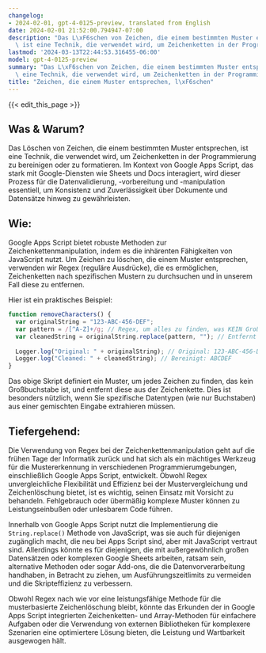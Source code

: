 ```yaml
---
changelog:
- 2024-02-01, gpt-4-0125-preview, translated from English
date: 2024-02-01 21:52:00.794947-07:00
description: "Das L\xF6schen von Zeichen, die einem bestimmten Muster entsprechen,\
  \ ist eine Technik, die verwendet wird, um Zeichenketten in der Programmierung zu\u2026"
lastmod: '2024-03-13T22:44:53.316455-06:00'
model: gpt-4-0125-preview
summary: "Das L\xF6schen von Zeichen, die einem bestimmten Muster entsprechen, ist\
  \ eine Technik, die verwendet wird, um Zeichenketten in der Programmierung zu\u2026"
title: "Zeichen, die einem Muster entsprechen, l\xF6schen"
---
```


{{< edit_this_page >}}

## Was & Warum?

Das Löschen von Zeichen, die einem bestimmten Muster entsprechen, ist eine Technik, die verwendet wird, um Zeichenketten in der Programmierung zu bereinigen oder zu formatieren. Im Kontext von Google Apps Script, das stark mit Google-Diensten wie Sheets und Docs interagiert, wird dieser Prozess für die Datenvalidierung, -vorbereitung und -manipulation essentiell, um Konsistenz und Zuverlässigkeit über Dokumente und Datensätze hinweg zu gewährleisten.

## Wie:

Google Apps Script bietet robuste Methoden zur Zeichenkettenmanipulation, indem es die inhärenten Fähigkeiten von JavaScript nutzt. Um Zeichen zu löschen, die einem Muster entsprechen, verwenden wir Regex (reguläre Ausdrücke), die es ermöglichen, Zeichenketten nach spezifischen Mustern zu durchsuchen und in unserem Fall diese zu entfernen.

Hier ist ein praktisches Beispiel:

```javascript
function removeCharacters() {
  var originalString = "123-ABC-456-DEF";
  var pattern = /[^A-Z]+/g; // Regex, um alles zu finden, was KEIN Großbuchstabe ist
  var cleanedString = originalString.replace(pattern, ""); // Entfernt passende Zeichen
  
  Logger.log("Original: " + originalString); // Original: 123-ABC-456-DEF
  Logger.log("Cleaned: " + cleanedString); // Bereinigt: ABCDEF
}
```

Das obige Skript definiert ein Muster, um jedes Zeichen zu finden, das kein Großbuchstabe ist, und entfernt diese aus der Zeichenkette. Dies ist besonders nützlich, wenn Sie spezifische Datentypen (wie nur Buchstaben) aus einer gemischten Eingabe extrahieren müssen.

## Tiefergehend:

Die Verwendung von Regex bei der Zeichenkettenmanipulation geht auf die frühen Tage der Informatik zurück und hat sich als ein mächtiges Werkzeug für die Mustererkennung in verschiedenen Programmierumgebungen, einschließlich Google Apps Script, entwickelt. Obwohl Regex unvergleichliche Flexibilität und Effizienz bei der Mustervergleichung und Zeichenlöschung bietet, ist es wichtig, seinen Einsatz mit Vorsicht zu behandeln. Fehlgebrauch oder übermäßig komplexe Muster können zu Leistungseinbußen oder unlesbarem Code führen.

Innerhalb von Google Apps Script nutzt die Implementierung die `String.replace()` Methode von JavaScript, was sie auch für diejenigen zugänglich macht, die neu bei Apps Script sind, aber mit JavaScript vertraut sind. Allerdings könnte es für diejenigen, die mit außergewöhnlich großen Datensätzen oder komplexen Google Sheets arbeiten, ratsam sein, alternative Methoden oder sogar Add-ons, die die Datenvorverarbeitung handhaben, in Betracht zu ziehen, um Ausführungszeitlimits zu vermeiden und die Skripteffizienz zu verbessern.

Obwohl Regex nach wie vor eine leistungsfähige Methode für die musterbasierte Zeichenlöschung bleibt, könnte das Erkunden der in Google Apps Script integrierten Zeichenketten- und Array-Methoden für einfachere Aufgaben oder die Verwendung von externen Bibliotheken für komplexere Szenarien eine optimiertere Lösung bieten, die Leistung und Wartbarkeit ausgewogen hält.
